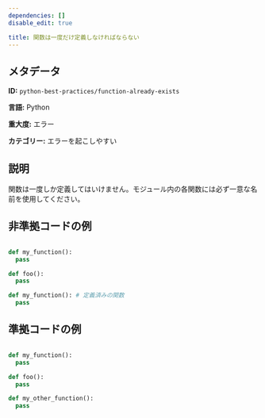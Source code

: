 ```yaml
---
dependencies: []
disable_edit: true

title: 関数は一度だけ定義しなければならない
---
```

## メタデータ
**ID:** `python-best-practices/function-already-exists`

**言語:** Python

**重大度:** エラー

**カテゴリー:** エラーを起こしやすい

## 説明
関数は一度しか定義してはいけません。モジュール内の各関数には必ず一意な名前を使用してください。

## 非準拠コードの例
```python

def my_function():
  pass

def foo():
  pass

def my_function(): # 定義済みの関数
  pass

```

## 準拠コードの例
```python

def my_function():
  pass

def foo():
  pass

def my_other_function():
  pass

```
